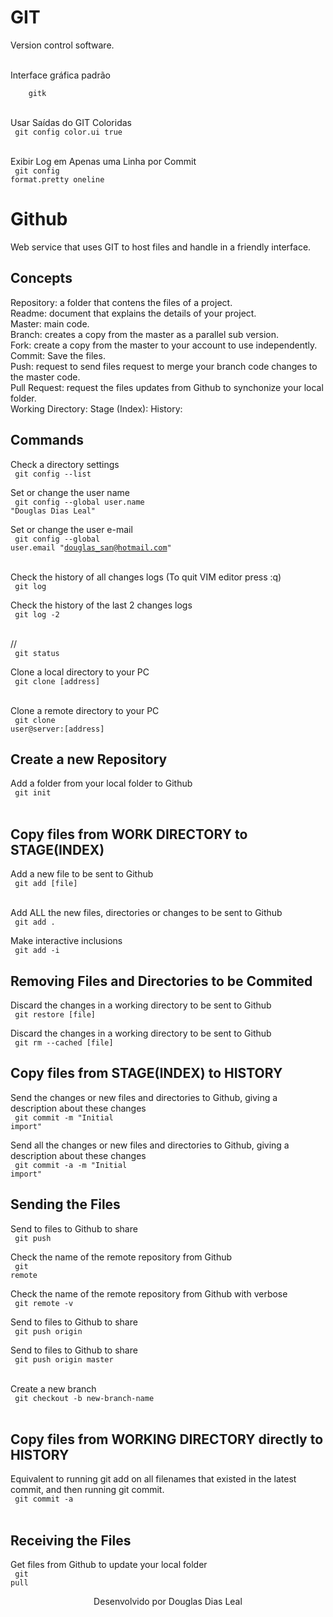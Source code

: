 # GIT
Version control software.

<br>
Interface gráfica padrão
<br>
<code>
    gitk
</code>
<br>

Usar Saídas do GIT Coloridas
<br>
<code>
    git config color.ui true
</code>
<br>

Exibir Log em Apenas uma Linha por Commit
<br>
<code>
    git config format.pretty oneline
</code>
<br>


# Github
Web service that uses GIT to host files and handle in a friendly interface.

## Concepts
Repository: a folder that contens the files of a project.<br>
Readme: document that explains the details of your project.<br>
Master: main code.<br>
Branch: creates a copy from the master as a parallel sub version.<br>
Fork: create a copy from the master to your account to use independently.<br>
Commit: Save the files.<br>
Push: request to send files request to merge your branch code changes to the master code.<br>
Pull Request: request the files updates from Github to synchonize your local folder.<br>
Working Directory: 
Stage (Index):
History:

## Commands

Check a directory settings
<br>
<code>
    git config --list
</code>
<br>

Set or change the user name
<br>
<code>
    git config --global user.name "Douglas Dias Leal"
</code>
<br>

Set or change the user e-mail
<br>
<code>
    git config --global user.email "douglas_san@hotmail.com"
</code>
<br>

Check the history of all changes logs (To quit VIM editor press :q)
<br>
<code>
    git log
</code>
<br>

Check the history of the last 2 changes logs
<br>
<code>
    git log -2
</code>
<br>

//
<br>
<code>
    git status
</code>
<br>

Clone a local directory to your PC
<br>
<code>
    git clone [address]
</code>
<br>

Clone a remote directory to your PC
<br>
<code>
    git clone user@server:[address]
</code>
<br>





## Create a new Repository
Add a folder from your local folder to Github
<br>
<code>
    git init
</code>
<br>


## Copy files from WORK DIRECTORY to STAGE(INDEX)
Add a new file to be sent to Github
<br>
<code>
    git add [file]
</code>
<br>

Add ALL the new files, directories or changes to be sent to Github
<br>
<code>
    git add .
</code>
<br>

Make interactive inclusions
<br>
<code>
    git add -i
</code>
<br>

## Removing Files and Directories to be Commited
Discard the changes in a working directory to be sent to Github
<br>
<code>
    git restore [file]
</code>
<br>
    
Discard the changes in a working directory to be sent to Github
<br>
<code>
    git rm --cached [file]
</code>
<br>

## Copy files from STAGE(INDEX) to HISTORY
Send the changes or new files and directories to Github, giving a description about these changes
<br>
<code>
    git commit -m "Initial import"
</code>
<br>

Send all the changes or new files and directories to Github, giving a description about these changes
<br>
<code>
    git commit -a -m "Initial import"
</code>
<br>

## Sending the Files
Send to files to Github to share
<br>
<code>
    git push
</code>
<br>

Check the name of the remote repository from Github
<br>
<code>
    git remote
</code>
<br>

Check the name of the remote repository from Github with verbose
<br>
<code>
    git remote -v
</code>
<br>

Send to files to Github to share
<br>
<code>
    git push origin
</code>
<br>

Send to files to Github to share
<br>
<code>
    git push origin master
</code>
<br>

Create a new branch
<br>
<code>
    git checkout -b new-branch-name
</code>
<br>

## Copy files from WORKING DIRECTORY directly to HISTORY
Equivalent to running git add on all filenames that existed in the latest commit, and then running git commit.
<br>
<code>
    git commit -a
</code>
<br>


## Receiving the Files
Get files from Github to update your local folder
<br>
<code>
    git pull
</code>
<br>




<p align="center">Desenvolvido por Douglas Dias Leal</p>

